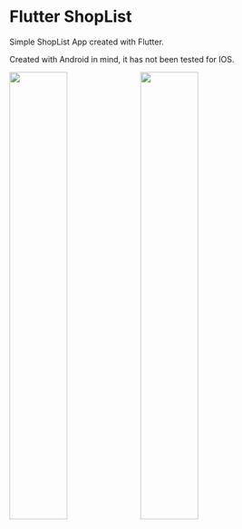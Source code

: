 # Flutter ShopList

Simple ShopList App created with Flutter.

Created with Android in mind, it has not been tested for IOS.

<img src="https://user-images.githubusercontent.com/21291813/110710671-0d8c8300-81dd-11eb-9fc3-eb0c1c8e72c6.png" width="45%"></img> <img src="https://user-images.githubusercontent.com/21291813/110710673-0ebdb000-81dd-11eb-8c77-5517010e5ac0.png" width="45%"></img> 
